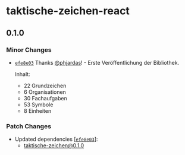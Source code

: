# taktische-zeichen-react

## 0.1.0
### Minor Changes



- [`efe8e03`](https://github.com/phjardas/taktische-zeichen/commit/efe8e0300c03dddc8d6bdc72602848ba186a5220) Thanks [@phjardas](https://github.com/phjardas)! - Erste Veröffentlichung der Bibliothek.
  
  Inhalt:
  
  - 22 Grundzeichen
  - 6 Organisationen
  - 30 Fachaufgaben
  - 53 Symbole
  - 8 Einheiten

### Patch Changes

- Updated dependencies [[`efe8e03`](https://github.com/phjardas/taktische-zeichen/commit/efe8e0300c03dddc8d6bdc72602848ba186a5220)]:
  - taktische-zeichen@0.1.0
